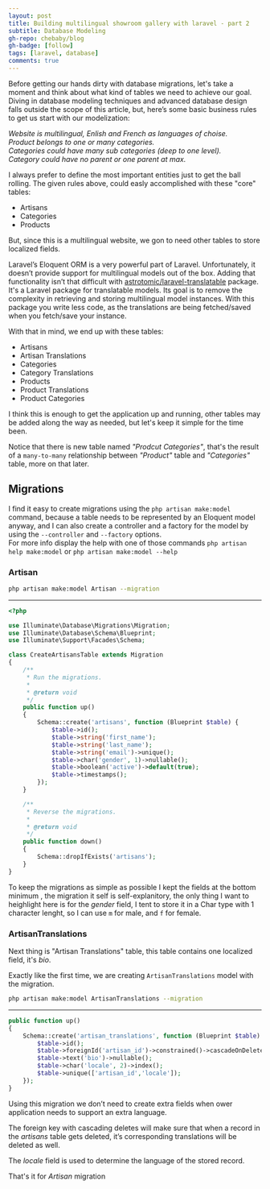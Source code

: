```yaml
---
layout: post
title: Building multilingual showroom gallery with laravel - part 2
subtitle: Database Modeling
gh-repo: chebaby/blog
gh-badge: [follow]
tags: [laravel, database]
comments: true
---
```


Before getting our hands dirty with database migrations, let's take a moment and think about what kind of tables we need to achieve our goal. Diving in database modeling techniques and advanced database design falls outside the scope of this article, but, here’s some basic business rules to get us start with our modelization:

_Website is multilingual, Enlish and French as languages of choise._  
_Product belongs to one or many categories._  
_Categories could have many sub categories (deep to one level)._  
_Category could have no parent or one parent at max._

I always prefer to define the most important entities just to get the ball rolling. The given rules above, could easly accomplished with these "core" tables:

* Artisans
* Categories
* Products

But, since this is a multilingual website, we gon to need other tables to store localized fields.

Laravel’s Eloquent ORM is a very powerful part of Laravel. Unfortunately, it doesn’t provide support for multilingual models out of the box. Adding that functionality isn’t that difficult with [astrotomic/laravel-translatable](https://github.com/Astrotomic/laravel-translatable) package. It's a Laravel package for translatable models. Its goal is to remove the complexity in retrieving and storing multilingual model instances. With this package you write less code, as the translations are being fetched/saved when you fetch/save your instance.

With that in mind, we end up with these tables:

* Artisans
* Artisan Translations
* Categories
* Category Translations
* Products
* Product Translations
* Product Categories

I think this is enough to get the application up and running, other tables may be added along the way as needed, but let's keep it simple for the time been.

Notice that there is new table named _"Prodcut Categories"_, that's the result of a `many-to-many` relationship between _"Product"_ table and _"Categories"_ table, more on that later.


## Migrations

I find it easy to create migrations using the `php artisan make:model` command, because a table needs to be represented by an Eloquent model anyway, and I can also create a controller and a factory for the model by using the `--controller` and `--factory` options.  
For more info display the help with one of those commands `php artisan help make:model` or `php artisan make:model --help`


### Artisan

```bash
php artisan make:model Artisan --migration
```
---

```php
<?php

use Illuminate\Database\Migrations\Migration;
use Illuminate\Database\Schema\Blueprint;
use Illuminate\Support\Facades\Schema;

class CreateArtisansTable extends Migration
{
    /**
     * Run the migrations.
     *
     * @return void
     */
    public function up()
    {
        Schema::create('artisans', function (Blueprint $table) {
            $table->id();
            $table->string('first_name');
            $table->string('last_name');
            $table->string('email')->unique();
            $table->char('gender', 1)->nullable();
            $table->boolean('active')->default(true);
            $table->timestamps();
        });
    }

    /**
     * Reverse the migrations.
     *
     * @return void
     */
    public function down()
    {
        Schema::dropIfExists('artisans');
    }
}
```

To keep the migrations as simple as possible I kept the fields at the bottom minimum , the migration it self is self-explanitory, the only thing I want to heighlight here is for the _gender_ field, I tent to store it in a Char type with 1 character lenght, so I can use `m` for male, and `f` for female.

### ArtisanTranslations

Next thing is "Artisan Translations" table, this table contains one localized field, it's _bio_.

Exactly like the first time, we are creating `ArtisanTranslations` model with the migration.

```bash
php artisan make:model ArtisanTranslations --migration
```
---

```php
public function up()
{
    Schema::create('artisan_translations', function (Blueprint $table) {
        $table->id();
        $table->foreignId('artisan_id')->constrained()->cascadeOnDelete();
        $table->text('bio')->nullable();
        $table->char('locale', 2)->index();
        $table->unique(['artisan_id','locale']);
    });
}
```

Using this migration we don’t need to create extra fields when ower application needs to support an extra language.

The foreign key with cascading deletes will make sure that when a record in the _artisans_ table gets deleted, it’s corresponding translations will be deleted as well.

The _locale_ field is used to determine the language of the stored record.


That's it for _Artisan_ migration
